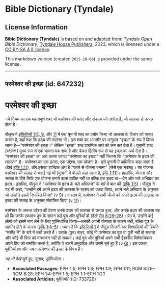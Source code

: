 # Bible Dictionary (Tyndale)

## License Information

**Bible Dictionary (Tyndale)** is based on and adapted from: _Tyndale Open Bible Dictionary_, [Tyndale House Publishers](https://tyndaleopenresources.com/), 2023, which is licensed under a [CC BY-SA 4.0 license](https://creativecommons.org/licenses/by-sa/4.0/legalcode.en).

This markdown version (created `2025-10-06`) is provided under the same license.



--------------------------------

## परमेश्वर की इच्छा (id: 647232)

परमेश्वर की इच्छा
=================

नये नियम का एक महत्वपूर्ण शब्द जो परमेश्वर की पसंद और संकल्प को दर्शाता है, जो लालसा से उत्पन्न होता है।

पौलुस ने [इफिसियों 1:5, 9](https://ref.ly/Eph1:5,Eph1:9), और [11](https://ref.ly/Eph1:11) में एक यूनानी शब्द का प्रयोग किया जो लालसा के विचार को व्यक्त करता है, यहाँ तक कि हृदय की लालसा भी। इस शब्द का आमतौर पर अनुवाद "इच्छा" के रूप में किया जाता है—"परमेश्वर की इच्छा।" लेकिन "इच्छा" शब्द प्राथमिक अर्थ को कम कर देता है। यूनानी शब्द *(थेलेमा )* मुख्य रूप से एक भावनात्मक शब्द है और केवल द्वितीय रूप से यह इच्छा का अर्थ देता है। "परमेश्वर की इच्छा" का अर्थ उतना ज्यादा "परमेश्वर का इरादा" नहीं जितना कि "परमेश्वर के हृदय की लालसा" है। परमेश्वर का एक इरादा, एक उद्देश्य, एक योजना है। इसे यूनानी में प्राथिसिस कहा जाता है (देखें [इफि 1:11](https://ref.ly/Eph1:11)), और इसका शाब्दिक अर्थ है "पहले से योजना बनाना" (जैसे एक नक्शा)। यह योजना परमेश्वर की सलाह से बनाई गई थी (यूनानी में बोउले कहा जाता है, [इफि 1:11](https://ref.ly/Eph1:11))। हालांकि, योजना और सलाह के पीछे सिर्फ एक योजना बनाने वाला व्यक्ति नहीं था बल्कि एक हृदय था—प्रेम और भले अभिप्राय का हृदय। इसलिए, पौलुस ने "परमेश्वर के हृदय के भले अभिप्राय" के बारे में बात की ([इफि 1:5](https://ref.ly/Eph1:5))। पौलुस ने यह भी कहा, "उन्होंने हमें अपने हृदय की लालसा के रहस्य को प्रकट किया, अपने भले अभिप्राय के अनुसार जो उन्होंने उसमें निर्धारित किया" (v [9](https://ref.ly/Eph1:9))। वास्तव में, परमेश्वर ने सभी चीजों को अपने हृदय की लालसा या इच्छा की सलाह के अनुसार संचालित किया (v [11](https://ref.ly/Eph1:11))।

परमेश्वर के अनन्त उद्देश्य की प्रेरणा उनके हृदय की लालसा से उत्पन्न हुआ, और उनके हृदय की लालसा यह थी कि उनके एकमात्र पुत्र के समान कई पुत्र और पुत्रियाँ हों (देखें [रोम 8:26–28](https://ref.ly/Rom8:26-Rom8:28))। प्रेम में, उन्होंने कई लोगों को इसमें भाग लेने के लिए पूर्वनिर्धारित किया—उनकी अपनी योग्यता के कारण नहीं, बल्कि पुत्र के आधीन होने के कारण ([इफि 1:4–5](https://ref.ly/Eph1:4-Eph1:5))। ध्यान दें कि [इफिसियों 1](https://ref.ly/Eph1:1-Eph1:23) में पौलुस कितनी बार विश्वासियों की स्थिति "मसीह में" के बारे में चर्चा करते हैं। उसके (पुत्र) बाहर, कोई भी परमेश्वर का पुत्र या पुत्री नहीं हो सकता और कोई भी पिता को मनभावन नहीं हो सकता। कई पुत्र और पुत्रियाँ अपने सभी ईश्वरीय विशेषाधिकार अपने प्रिय को समर्पित करते है, क्योंकि वे उसमें अनुग्रहित और उसमें चुने हुए हैं (v [6\)](https://ref.ly/Eph1:6)। इस प्रकार, पूर्वनिर्धारण और चयन परमेश्वर की इच्छा के विषय है।

*यह भी देखें* चुने हुए, चुनाव; पूर्वनिर्धारण। 

* **Associated Passages:** EPH 1:5; EPH 1:6; EPH 1:9; EPH 1:11; ROM 8:26–ROM 8:28; EPH 1:4–EPH 1:5; EPH 1:1–EPH 1:23
* **Associated Articles:** पूर्वनियति (ID: 733720)

